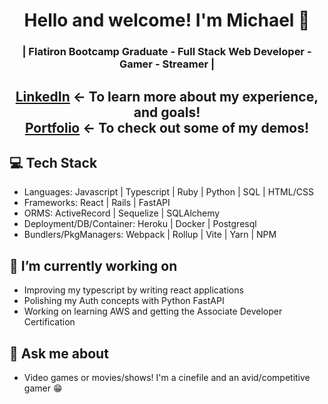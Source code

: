 <h1 align="center">
	Hello and welcome! I'm Michael 👋
</h1>

<h3 align="center">
	| Flatiron Bootcamp Graduate - Full Stack Web Developer - Gamer - Streamer |
</h3>

<h2 align="center"><a href="https://www.linkedin.com/in/michael-muniz94/">LinkedIn</a> <- To learn more about my experience, and goals!<br><a href="https://michaelm3.github.io">Portfolio</a> <- To check out some of my demos!</h2>

## 💻 Tech Stack
* Languages: Javascript | Typescript | Ruby | Python | SQL | HTML/CSS
* Frameworks: React | Rails | FastAPI
* ORMS: ActiveRecord | Sequelize | SQLAlchemy
* Deployment/DB/Container: Heroku | Docker | Postgresql
* Bundlers/PkgManagers: Webpack | Rollup | Vite | Yarn | NPM

## 🔭 I’m currently working on
* Improving my typescript by writing react applications
* Polishing my Auth concepts with Python FastAPI
* Working on learning AWS and getting the Associate Developer Certification

## 💬 Ask me about
* Video games or movies/shows! I'm a cinefile and an avid/competitive gamer 😁

<!--
**MichaelM3/michaelm3** is a ✨ _special_ ✨ repository because its `README.md` (this file) appears on your GitHub profile.

Here are some ideas to get you started:

- 🔭 I’m currently working on ...
- 🌱 I’m currently learning ...
- 👯 I’m looking to collaborate on ...
- 🤔 I’m looking for help with ...
- 💬 Ask me about ...
- 📫 How to reach me: ...
- 😄 Pronouns: ...
- ⚡ Fun fact: ...
-->
